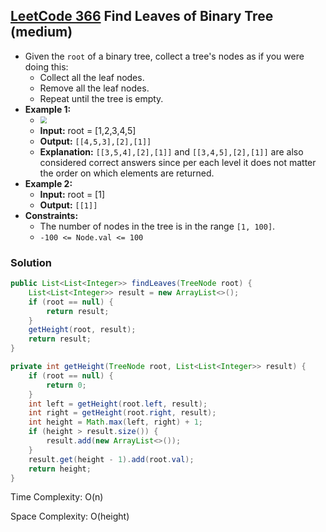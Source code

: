 ## [LeetCode 366](https://leetcode.com/problems/find-leaves-of-binary-tree/) Find Leaves of Binary Tree (medium)

- Given the `root` of a binary tree, collect a tree's nodes as if you were doing this:
    -   Collect all the leaf nodes.
    -   Remove all the leaf nodes.
    -   Repeat until the tree is empty.
- **Example 1:**
    - <img src="https://assets.leetcode.com/uploads/2021/03/16/remleaves-tree.jpg" style="zoom:67%;" />
    - **Input:** root = [1,2,3,4,5]
    - **Output:** `[[4,5,3],[2],[1]]`
    - **Explanation:** `[[3,5,4],[2],[1]]` and `[[3,4,5],[2],[1]]` are also considered correct answers since per each level it does not matter the order on which elements are returned.
- **Example 2:**
    - **Input:** root = [1]
    - **Output:** `[[1]]`
- **Constraints:**
    -   The number of nodes in the tree is in the range `[1, 100]`.
    -   `-100 <= Node.val <= 100`

### Solution

```java
public List<List<Integer>> findLeaves(TreeNode root) {
    List<List<Integer>> result = new ArrayList<>();
    if (root == null) {
        return result;
    }
    getHeight(root, result);
    return result;
}

private int getHeight(TreeNode root, List<List<Integer>> result) {
    if (root == null) {
        return 0;
    }
    int left = getHeight(root.left, result);
    int right = getHeight(root.right, result);
    int height = Math.max(left, right) + 1;
    if (height > result.size()) {
        result.add(new ArrayList<>());
    }
    result.get(height - 1).add(root.val);
    return height;
}
```

Time Complexity: O(n)

Space Complexity: O(height)